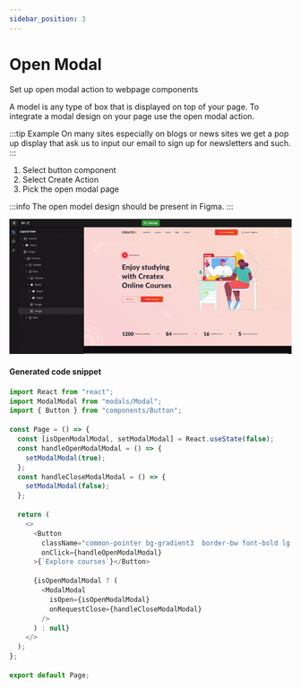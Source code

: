 ```yaml
---
sidebar_position: 3
---
```

# Open Modal

Set up open modal action to webpage components

A model is any type of box that is displayed on top of your page. To integrate a modal design on your page use the open modal action. 

:::tip Example
On many sites especially on blogs or news sites we get a pop up display that ask us to input our email to sign up for newsletters and such. 
:::

1. Select button component
2. Select Create Action
3. Pick the open modal page

:::info
The open model design should be present in Figma.
:::


![Example banner](./img/open-modal.gif)

#### Generated code snippet

```js
import React from "react";
import ModalModal from "modals/Modal";
import { Button } from "components/Button";

const Page = () => {
  const [isOpenModalModal, setModalModal] = React.useState(false);
  const handleOpenModalModal = () => {
    setModalModal(true);
  };
  const handleCloseModalModal = () => {
    setModalModal(false);
  };

  return (
    <>
      <Button
        className="common-pointer bg-gradient3  border-bw font-bold lg:ml-[14px] xl:ml-[16px] 2xl:ml-[18px] 3xl:ml-[21px] ml-[24px] lg:px-[20px] xl:px-[23px] 2xl:px-[26px] 3xl:px-[31px] px-[35px] lg:py-[10px] xl:py-[12px] 2xl:py-[13px] 3xl:py-[16px] py-[18px] rounded-radius4 text-center xl:text-fs10 2xl:text-fs12 3xl:text-fs14 text-fs16 lg:text-fs9 text-white_A700 tracking-ls1 w-[54%]"
        onClick={handleOpenModalModal}
      >{`Explore courses`}</Button>

      {isOpenModalModal ? (
        <ModalModal
          isOpen={isOpenModalModal}
          onRequestClose={handleCloseModalModal}
        />
      ) : null}
    </>
  );
};

export default Page;
```